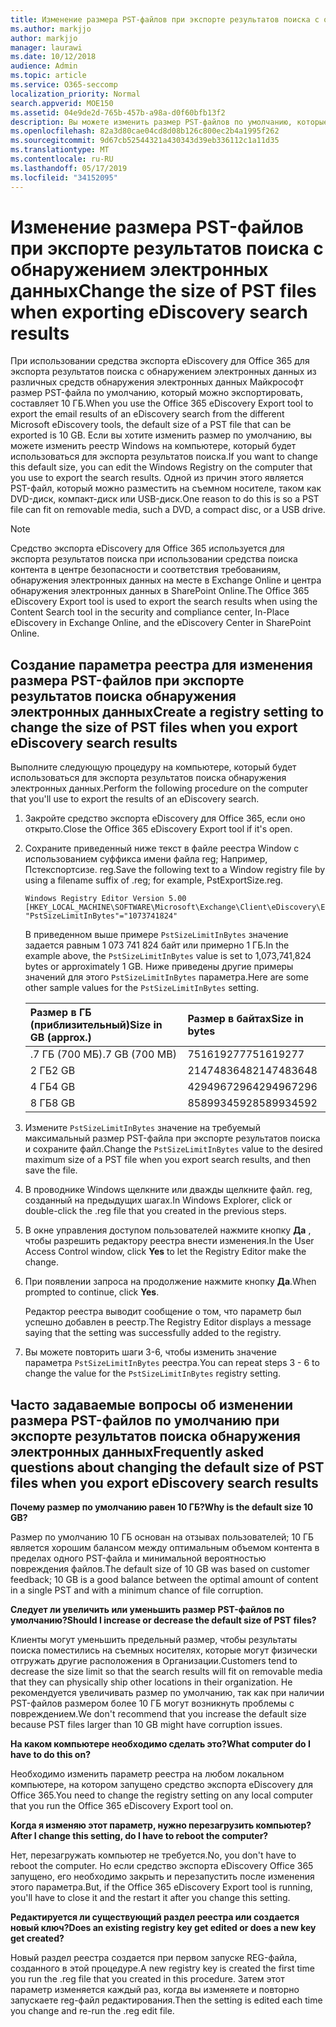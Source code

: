 ```yaml
---
title: Изменение размера PST-файлов при экспорте результатов поиска с обнаружением электронных данных
ms.author: markjjo
author: markjjo
manager: laurawi
ms.date: 10/12/2018
audience: Admin
ms.topic: article
ms.service: O365-seccomp
localization_priority: Normal
search.appverid: MOE150
ms.assetid: 04e9de2d-765b-457b-a98a-d0f60bfb13f2
description: Вы можете изменить размер PST-файлов по умолчанию, которые будут загружаться на компьютер при экспорте результатов поиска обнаружения электронных данных.
ms.openlocfilehash: 82a3d80cae04cd8d08b126c800ec2b4a1995f262
ms.sourcegitcommit: 9d67cb52544321a430343d39eb336112c1a11d35
ms.translationtype: MT
ms.contentlocale: ru-RU
ms.lasthandoff: 05/17/2019
ms.locfileid: "34152095"
---
```

# <a name="change-the-size-of-pst-files-when-exporting-ediscovery-search-results"></a><span data-ttu-id="7abb0-103">Изменение размера PST-файлов при экспорте результатов поиска с обнаружением электронных данных</span><span class="sxs-lookup"><span data-stu-id="7abb0-103">Change the size of PST files when exporting eDiscovery search results</span></span>

<span data-ttu-id="7abb0-104">При использовании средства экспорта eDiscovery для Office 365 для экспорта результатов поиска с обнаружением электронных данных из различных средств обнаружения электронных данных Майкрософт размер PST-файла по умолчанию, который можно экспортировать, составляет 10 ГБ.</span><span class="sxs-lookup"><span data-stu-id="7abb0-104">When you use the Office 365 eDiscovery Export tool to export the email results of an eDiscovery search from the different Microsoft eDiscovery tools, the default size of a PST file that can be exported is 10 GB.</span></span> <span data-ttu-id="7abb0-105">Если вы хотите изменить размер по умолчанию, вы можете изменить реестр Windows на компьютере, который будет использоваться для экспорта результатов поиска.</span><span class="sxs-lookup"><span data-stu-id="7abb0-105">If you want to change this default size, you can edit the Windows Registry on the computer that you use to export the search results.</span></span> <span data-ttu-id="7abb0-106">Одной из причин этого является PST-файл, который можно разместить на съемном носителе, таком как DVD-диск, компакт-диск или USB-диск.</span><span class="sxs-lookup"><span data-stu-id="7abb0-106">One reason to do this is so a PST file can fit on removable media, such a DVD, a compact disc, or a USB drive.</span></span> 
  
> [!NOTE]
>  <span data-ttu-id="7abb0-107">Средство экспорта eDiscovery для Office 365 используется для экспорта результатов поиска при использовании средства поиска контента в центре безопасности и соответствия требованиям, обнаружения электронных данных на месте в Exchange Online и центра обнаружения электронных данных в SharePoint Online.</span><span class="sxs-lookup"><span data-stu-id="7abb0-107">The Office 365 eDiscovery Export tool is used to export the search results when using the Content Search tool in the security and compliance center, In-Place eDiscovery in Exchange Online, and the eDiscovery Center in SharePoint Online.</span></span>
  
## <a name="create-a-registry-setting-to-change-the-size-of-pst-files-when-you-export-ediscovery-search-results"></a><span data-ttu-id="7abb0-108">Создание параметра реестра для изменения размера PST-файлов при экспорте результатов поиска обнаружения электронных данных</span><span class="sxs-lookup"><span data-stu-id="7abb0-108">Create a registry setting to change the size of PST files when you export eDiscovery search results</span></span>

<span data-ttu-id="7abb0-109">Выполните следующую процедуру на компьютере, который будет использоваться для экспорта результатов поиска обнаружения электронных данных.</span><span class="sxs-lookup"><span data-stu-id="7abb0-109">Perform the following procedure on the computer that you'll use to export the results of an eDiscovery search.</span></span>
  
1. <span data-ttu-id="7abb0-110">Закройте средство экспорта eDiscovery для Office 365, если оно открыто.</span><span class="sxs-lookup"><span data-stu-id="7abb0-110">Close the Office 365 eDiscovery Export tool if it's open.</span></span> 
    
2. <span data-ttu-id="7abb0-111">Сохраните приведенный ниже текст в файле реестра Window с использованием суффикса имени файла reg; Например, Пстекспортсизе. reg.</span><span class="sxs-lookup"><span data-stu-id="7abb0-111">Save the following text to a Window registry file by using a filename suffix of .reg; for example, PstExportSize.reg.</span></span> 
    
    ```
    Windows Registry Editor Version 5.00
    [HKEY_LOCAL_MACHINE\SOFTWARE\Microsoft\Exchange\Client\eDiscovery\ExportTool]
    "PstSizeLimitInBytes"="1073741824"
    ```

    <span data-ttu-id="7abb0-112">В приведенном выше примере `PstSizeLimitInBytes` значение задается равным 1 073 741 824 байт или примерно 1 ГБ.</span><span class="sxs-lookup"><span data-stu-id="7abb0-112">In the example above, the  `PstSizeLimitInBytes` value is set to 1,073,741,824 bytes or approximately 1 GB.</span></span> <span data-ttu-id="7abb0-113">Ниже приведены другие примеры значений для этого `PstSizeLimitInBytes` параметра.</span><span class="sxs-lookup"><span data-stu-id="7abb0-113">Here are some other sample values for the  `PstSizeLimitInBytes` setting.</span></span> 
    
    |<span data-ttu-id="7abb0-114">**Размер в ГБ (приблизительный)**</span><span class="sxs-lookup"><span data-stu-id="7abb0-114">**Size in GB (approx.)**</span></span>|<span data-ttu-id="7abb0-115">**Размер в байтах**</span><span class="sxs-lookup"><span data-stu-id="7abb0-115">**Size in bytes**</span></span>|
    |:-----|:-----|
    |<span data-ttu-id="7abb0-116">.7 ГБ (700 МБ)</span><span class="sxs-lookup"><span data-stu-id="7abb0-116">.7 GB (700 MB)</span></span>  <br/> |<span data-ttu-id="7abb0-117">751619277</span><span class="sxs-lookup"><span data-stu-id="7abb0-117">751619277</span></span>  <br/> |
    |<span data-ttu-id="7abb0-118">2 ГБ</span><span class="sxs-lookup"><span data-stu-id="7abb0-118">2 GB</span></span>  <br/> |<span data-ttu-id="7abb0-119">2147483648</span><span class="sxs-lookup"><span data-stu-id="7abb0-119">2147483648</span></span>  <br/> |
    |<span data-ttu-id="7abb0-120">4 ГБ</span><span class="sxs-lookup"><span data-stu-id="7abb0-120">4 GB</span></span>  <br/> |<span data-ttu-id="7abb0-121">4294967296</span><span class="sxs-lookup"><span data-stu-id="7abb0-121">4294967296</span></span>  <br/> |
    |<span data-ttu-id="7abb0-122">8 ГБ</span><span class="sxs-lookup"><span data-stu-id="7abb0-122">8 GB</span></span>  <br/> |<span data-ttu-id="7abb0-123">8589934592</span><span class="sxs-lookup"><span data-stu-id="7abb0-123">8589934592</span></span>  <br/> |
   
3. <span data-ttu-id="7abb0-124">Измените `PstSizeLimitInBytes` значение на требуемый максимальный размер PST-файла при экспорте результатов поиска и сохраните файл.</span><span class="sxs-lookup"><span data-stu-id="7abb0-124">Change the `PstSizeLimitInBytes` value to the desired maximum size of a PST file when you export search results, and then save the file.</span></span> 
    
4. <span data-ttu-id="7abb0-125">В проводнике Windows щелкните или дважды щелкните файл. reg, созданный на предыдущих шагах.</span><span class="sxs-lookup"><span data-stu-id="7abb0-125">In Windows Explorer, click or double-click the .reg file that you created in the previous steps.</span></span>
    
5. <span data-ttu-id="7abb0-126">В окне управления доступом пользователей нажмите кнопку **Да** , чтобы разрешить редактору реестра внести изменения.</span><span class="sxs-lookup"><span data-stu-id="7abb0-126">In the User Access Control window, click **Yes** to let the Registry Editor make the change.</span></span> 
    
6. <span data-ttu-id="7abb0-127">При появлении запроса на продолжение нажмите кнопку **Да**.</span><span class="sxs-lookup"><span data-stu-id="7abb0-127">When prompted to continue, click **Yes**.</span></span>
    
    <span data-ttu-id="7abb0-128">Редактор реестра выводит сообщение о том, что параметр был успешно добавлен в реестр.</span><span class="sxs-lookup"><span data-stu-id="7abb0-128">The Registry Editor displays a message saying that the setting was successfully added to the registry.</span></span>
    
7. <span data-ttu-id="7abb0-129">Вы можете повторить шаги 3-6, чтобы изменить значение параметра `PstSizeLimitInBytes` реестра.</span><span class="sxs-lookup"><span data-stu-id="7abb0-129">You can repeat steps 3 - 6 to change the value for the  `PstSizeLimitInBytes` registry setting.</span></span> 
  
## <a name="frequently-asked-questions-about-changing-the-default-size-of-pst-files-when-you-export-ediscovery-search-results"></a><span data-ttu-id="7abb0-130">Часто задаваемые вопросы об изменении размера PST-файлов по умолчанию при экспорте результатов поиска обнаружения электронных данных</span><span class="sxs-lookup"><span data-stu-id="7abb0-130">Frequently asked questions about changing the default size of PST files when you export eDiscovery search results</span></span>

 <span data-ttu-id="7abb0-131">**Почему размер по умолчанию равен 10 ГБ?**</span><span class="sxs-lookup"><span data-stu-id="7abb0-131">**Why is the default size 10 GB?**</span></span>
  
<span data-ttu-id="7abb0-132">Размер по умолчанию 10 ГБ основан на отзывах пользователей; 10 ГБ является хорошим балансом между оптимальным объемом контента в пределах одного PST-файла и минимальной вероятностью повреждения файлов.</span><span class="sxs-lookup"><span data-stu-id="7abb0-132">The default size of 10 GB was based on customer feedback; 10 GB is a good balance between the optimal amount of content in a single PST and with a minimum chance of file corruption.</span></span>
  
 <span data-ttu-id="7abb0-133">**Следует ли увеличить или уменьшить размер PST-файлов по умолчанию?**</span><span class="sxs-lookup"><span data-stu-id="7abb0-133">**Should I increase or decrease the default size of PST files?**</span></span>
  
<span data-ttu-id="7abb0-134">Клиенты могут уменьшить предельный размер, чтобы результаты поиска поместились на съемных носителях, которые могут физически отгружать другие расположения в Организации.</span><span class="sxs-lookup"><span data-stu-id="7abb0-134">Customers tend to decrease the size limit so that the search results will fit on removable media that they can physically ship other locations in their organization.</span></span> <span data-ttu-id="7abb0-135">Не рекомендуется увеличивать размер по умолчанию, так как при наличии PST-файлов размером более 10 ГБ могут возникнуть проблемы с повреждением.</span><span class="sxs-lookup"><span data-stu-id="7abb0-135">We don't recommend that you increase the default size because PST files larger than 10 GB might have corruption issues.</span></span>
  
 <span data-ttu-id="7abb0-136">**На каком компьютере необходимо сделать это?**</span><span class="sxs-lookup"><span data-stu-id="7abb0-136">**What computer do I have to do this on?**</span></span>
  
<span data-ttu-id="7abb0-137">Необходимо изменить параметр реестра на любом локальном компьютере, на котором запущено средство экспорта eDiscovery для Office 365.</span><span class="sxs-lookup"><span data-stu-id="7abb0-137">You need to change the registry setting on any local computer that you run the Office 365 eDiscovery Export tool on.</span></span>
  
 <span data-ttu-id="7abb0-138">**Когда я изменяю этот параметр, нужно перезагрузить компьютер?**</span><span class="sxs-lookup"><span data-stu-id="7abb0-138">**After I change this setting, do I have to reboot the computer?**</span></span>
  
<span data-ttu-id="7abb0-139">Нет, перезагружать компьютер не требуется.</span><span class="sxs-lookup"><span data-stu-id="7abb0-139">No, you don't have to reboot the computer.</span></span> <span data-ttu-id="7abb0-140">Но если средство экспорта eDiscovery Office 365 запущено, его необходимо закрыть и перезапустить после изменения этого параметра.</span><span class="sxs-lookup"><span data-stu-id="7abb0-140">But, if the Office 365 eDiscovery Export tool is running, you'll have to close it and the restart it after you change this setting.</span></span>
  
 <span data-ttu-id="7abb0-141">**Редактируется ли существующий раздел реестра или создается новый ключ?**</span><span class="sxs-lookup"><span data-stu-id="7abb0-141">**Does an existing registry key get edited or does a new key get created?**</span></span>
  
<span data-ttu-id="7abb0-142">Новый раздел реестра создается при первом запуске REG-файла, созданного в этой процедуре.</span><span class="sxs-lookup"><span data-stu-id="7abb0-142">A new registry key is created the first time you run the .reg file that you created in this procedure.</span></span> <span data-ttu-id="7abb0-143">Затем этот параметр изменяется каждый раз, когда вы изменяете и повторно запускаете reg-файл редактирования.</span><span class="sxs-lookup"><span data-stu-id="7abb0-143">Then the setting is edited each time you change and re-run the .reg edit file.</span></span>
